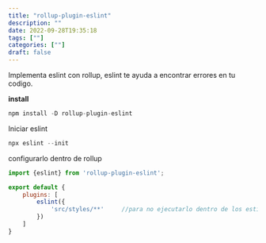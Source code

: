 ```yaml
---
title: "rollup-plugin-eslint"
description: "" 
date: 2022-09-28T19:35:18
tags: [""]
categories: [""]
draft: false
---
```

Implementa eslint con rollup, eslint te ayuda a encontrar errores en tu codigo.

**install**

```jsx
npm install -D rollup-plugin-eslint
```

Iniciar eslint

```jsx
npx eslint --init
```

configurarlo dentro de rollup

```jsx
import {eslint} from 'rollup-plugin-eslint';

export default {
    plugins: [
        eslint({
            'src/styles/**'     //para no ejecutarlo dentro de los estilo css
        })
    ]
}
```

